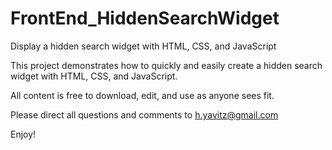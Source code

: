 # FrontEnd_HiddenSearchWidget
Display a hidden search widget with HTML, CSS, and JavaScript

This project demonstrates how to quickly and easily create a hidden search widget with HTML, CSS, and JavaScript.

All content is free to download, edit, and use as anyone sees fit.

Please direct all questions and comments to h.yavitz@gmail.com

Enjoy!

